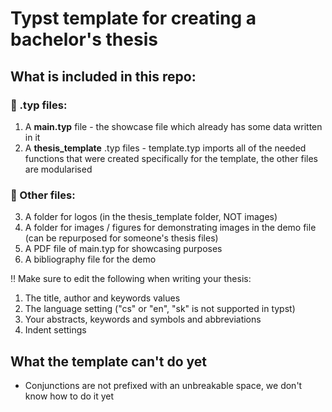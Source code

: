 # Typst template for creating a bachelor's thesis
## What is included in this repo:
### 📘 .typ files:
1. A **main.typ** file - the showcase file which already has some data written in it
2. A **thesis_template** .typ files - template.typ imports all of the needed functions that were created specifically for the template, the other files are modularised

### 📄 Other files:
3. A folder for logos (in the thesis_template folder, NOT images)
4. A folder for images / figures for demonstrating images in the demo file (can be repurposed for someone's thesis files)
5. A PDF file of main.typ for showcasing purposes
6. A bibliography file for the demo

‼️ Make sure to edit the following when writing your thesis:

1. The title, author and keywords values
2. The language setting ("cs" or "en", "sk" is not supported in typst)
3. Your abstracts, keywords and symbols and abbreviations
4. Indent settings

## What the template can't do yet
- Conjunctions are not prefixed with an unbreakable space, we don't know how to do it yet
